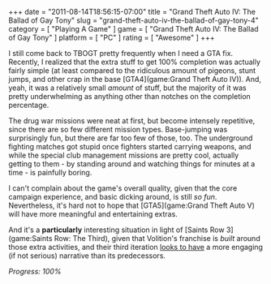+++
date = "2011-08-14T18:56:15-07:00"
title = "Grand Theft Auto IV: The Ballad of Gay Tony"
slug = "grand-theft-auto-iv-the-ballad-of-gay-tony-4"
category = [ "Playing A Game" ]
game = [ "Grand Theft Auto IV: The Ballad of Gay Tony" ]
platform = [ "PC" ]
rating = [ "Awesome" ]
+++

I still come back to TBOGT pretty frequently when I need a GTA fix.  Recently, I realized that the extra stuff to get 100% completion was actually fairly simple (at least compared to the ridiculous amount of pigeons, stunt jumps, and other crap in the base [GTA4](game:Grand Theft Auto IV)).  And, yeah, it was a relatively small <i>amount</i> of stuff, but the majority of it was pretty underwhelming as anything other than notches on the completion percentage.

The drug war missions were neat at first, but become intensely repetitive, since there are so few different mission types.  Base-jumping was surprisingly fun, but there are far too few of those, too.  The underground fighting matches got stupid once fighters started carrying weapons, and while the special club management missions are pretty cool, actually getting to them - by standing around and watching things for minutes at a time - is painfully boring.

I can't complain about the game's overall quality, given that the core campaign experience, and basic dicking around, is still <i>so fun</i>.  Nevertheless, it's hard not to hope that [GTA5](game:Grand Theft Auto V) will have more meaningful and entertaining extras.

And it's a <b>particularly</b> interesting situation in light of [Saints Row 3](game:Saints Row: The Third), given that Volition's franchise is <i>built</i> around those extra activities, and their third iteration <a href="http://www.youtube.com/watch?v=7eLwIRo1RYY">looks to have</a> a more engaging (if not serious) narrative than its predecessors.

<i>Progress: 100%</i>